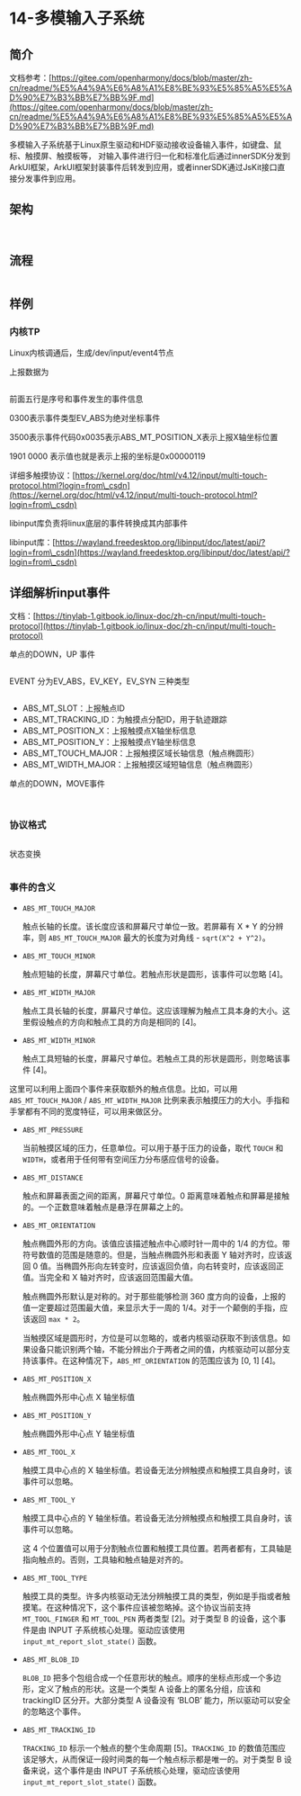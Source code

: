 # 14-多模输入子系统

## 简介

文档参考：[https://gitee.com/openharmony/docs/blob/master/zh-cn/readme/%E5%A4%9A%E6%A8%A1%E8%BE%93%E5%85%A5%E5%AD%90%E7%B3%BB%E7%BB%9F.md](https://gitee.com/openharmony/docs/blob/master/zh-cn/readme/%E5%A4%9A%E6%A8%A1%E8%BE%93%E5%85%A5%E5%AD%90%E7%B3%BB%E7%BB%9F.md)

多模输入子系统基于Linux原生驱动和HDF驱动接收设备输入事件，如键盘、鼠标、触摸屏、触摸板等， 对输入事件进行归一化和标准化后通过innerSDK分发到ArkUI框架，ArkUI框架封装事件后转发到应用，或者innerSDK通过JsKit接口直接分发事件到应用。

## 架构

<figure><img src=".gitbook/assets/image (48).png" alt=""><figcaption></figcaption></figure>

<figure><img src=".gitbook/assets/image (49).png" alt=""><figcaption></figcaption></figure>

## 流程

<figure><img src=".gitbook/assets/image (50).png" alt=""><figcaption></figcaption></figure>

## 样例

### 内核TP

Linux内核调通后，生成/dev/input/event4节点

上报数据为

<figure><img src=".gitbook/assets/image (51).png" alt=""><figcaption></figcaption></figure>

前面五行是序号和事件发生的事件信息

&#x20;0300表示事件类型EV\_ABS为绝对坐标事件&#x20;

3500表示事件代码0x0035表示ABS\_MT\_POSITION\_X表示上报X轴坐标位置&#x20;

1901 0000 表示值也就是表示上报的坐标是0x00000119

详细多触摸协议：[https://kernel.org/doc/html/v4.12/input/multi-touch-protocol.html?login=from\_csdn](https://kernel.org/doc/html/v4.12/input/multi-touch-protocol.html?login=from\_csdn)

libinput库负责将linux底层的事件转换成其内部事件

libinput库：[https://wayland.freedesktop.org/libinput/doc/latest/api/?login=from\_csdn](https://wayland.freedesktop.org/libinput/doc/latest/api/?login=from\_csdn)

## 详细解析input事件

文档：[https://tinylab-1.gitbook.io/linux-doc/zh-cn/input/multi-touch-protocol](https://tinylab-1.gitbook.io/linux-doc/zh-cn/input/multi-touch-protocol)

单点的DOWN，UP 事件

<figure><img src=".gitbook/assets/image (52).png" alt=""><figcaption></figcaption></figure>

EVENT 分为EV\_ABS，EV\_KEY，EV\_SYN 三种类型

<figure><img src=".gitbook/assets/image (53).png" alt=""><figcaption></figcaption></figure>

* ABS\_MT\_SLOT：上报触点ID
* ABS\_MT\_TRACKING\_ID：为触摸点分配ID，用于轨迹跟踪
* ABS\_MT\_POSITION\_X：上报触摸点X轴坐标信息
* ABS\_MT\_POSITION\_Y：上报触摸点Y轴坐标信息
* ABS\_MT\_TOUCH\_MAJOR：上报触摸区域长轴信息（触点椭圆形）
* ABS\_MT\_WIDTH\_MAJOR：上报触摸区域短轴信息（触点椭圆形）

单点的DOWN，MOVE事件

<figure><img src=".gitbook/assets/image (54).png" alt=""><figcaption></figcaption></figure>

<figure><img src=".gitbook/assets/image (55).png" alt=""><figcaption></figcaption></figure>

### 协议格式

<figure><img src=".gitbook/assets/image (56).png" alt=""><figcaption></figcaption></figure>



状态变换

<figure><img src=".gitbook/assets/image (57).png" alt=""><figcaption></figcaption></figure>

### 事件的含义

*   `ABS_MT_TOUCH_MAJOR`

    触点长轴的长度。该长度应该和屏幕尺寸单位一致。若屏幕有 X \* Y 的分辨率，则 `ABS_MT_TOUCH_MAJOR` 最大的长度为对角线 - `sqrt(X^2 + Y^2)`。
*   `ABS_MT_TOUCH_MINOR`

    触点短轴的长度，屏幕尺寸单位。若触点形状是圆形，该事件可以忽略 \[4]。
*   `ABS_MT_WIDTH_MAJOR`

    触点工具长轴的长度，屏幕尺寸单位。这应该理解为触点工具本身的大小。这里假设触点的方向和触点工具的方向是相同的 \[4]。
*   `ABS_MT_WIDTH_MINOR`

    触点工具短轴的长度，屏幕尺寸单位。若触点工具的形状是圆形，则忽略该事件 \[4]。

这里可以利用上面四个事件来获取额外的触点信息。比如，可以用 `ABS_MT_TOUCH_MAJOR` / `ABS_MT_WIDTH_MAJOR` 比例来表示触摸压力的大小。手指和手掌都有不同的宽度特征，可以用来做区分。

*   `ABS_MT_PRESSURE`

    当前触摸区域的压力，任意单位。可以用于基于压力的设备，取代 `TOUCH` 和 `WIDTH`，或者用于任何带有空间压力分布感应信号的设备。
*   `ABS_MT_DISTANCE`

    触点和屏幕表面之间的距离，屏幕尺寸单位。0 距离意味着触点和屏幕是接触的。一个正数意味着触点是悬浮在屏幕之上的。
*   `ABS_MT_ORIENTATION`

    触点椭圆外形的方向。该值应该描述触点中心顺时针一周中的 1/4 的方位。带符号数值的范围是随意的。但是，当触点椭圆外形和表面 Y 轴对齐时，应该返回 0 值。当椭圆外形向左转变时，应该返回负值，向右转变时，应该返回正值。当完全和 X 轴对齐时，应该返回范围最大值。

    触点椭圆外形默认是对称的。对于那些能够检测 360 度方向的设备，上报的值一定要超过范围最大值，来显示大于一周的 1/4。对于一个颠倒的手指，应该返回 `max * 2`。

    当触摸区域是圆形时，方位是可以忽略的，或者内核驱动获取不到该信息。如果设备只能识别两个轴，不能分辨出介于两者之间的值，内核驱动可以部分支持该事件。在这种情况下，`ABS_MT_ORIENTATION` 的范围应该为 \[0, 1] \[4]。
*   `ABS_MT_POSITION_X`

    触点椭圆外形中心点 X 轴坐标值
*   `ABS_MT_POSITION_Y`

    触点椭圆外形中心点 Y 轴坐标值
*   `ABS_MT_TOOL_X`

    触摸工具中心点的 X 轴坐标值。若设备无法分辨触摸点和触摸工具自身时，该事件可以忽略。
*   `ABS_MT_TOOL_Y`

    触摸工具中心点的 Y 轴坐标值。若设备无法分辨触摸点和触摸工具自身时，该事件可以忽略。

    这 4 个位置值可以用于分割触点位置和触摸工具位置。若两者都有，工具轴是指向触点的。否则，工具轴和触点轴是对齐的。
*   `ABS_MT_TOOL_TYPE`

    触摸工具的类型。许多内核驱动无法分辨触摸工具的类型，例如是手指或者触摸笔。在这种情况下，这个事件应该被忽略掉。这个协议当前支持 `MT_TOOL_FINGER` 和 `MT_TOOL_PEN` 两者类型 \[2]。对于类型 B 的设备，这个事件是由 INPUT 子系统核心处理。驱动应该使用 `input_mt_report_slot_state()` 函数。
*   `ABS_MT_BLOB_ID`

    `BLOB_ID` 把多个包组合成一个任意形状的触点。顺序的坐标点形成一个多边形，定义了触点的形状。这是一个类型 A 设备上的匿名分组，应该和 trackingID 区分开。大部分类型 A 设备没有 ‘BLOB’ 能力，所以驱动可以安全的忽略这个事件。
*   `ABS_MT_TRACKING_ID`

    `TRACKING_ID` 标示一个触点的整个生命周期 \[5]。`TRACKING_ID` 的数值范围应该足够大，从而保证一段时间类的每一个触点标示都是唯一的。对于类型 B 设备来说，这个事件是由 INPUT 子系统核心处理，驱动应该使用 `input_mt_report_slot_state()` 函数。

